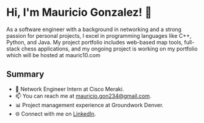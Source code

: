 # Hi, I'm Mauricio Gonzalez! 👋

As a software engineer with a background in networking and a strong passion for personal projects, I excel in programming languages like C++, Python, and Java. My project portfolio includes web-based map tools, full-stack chess applications, and my ongoing project is working on my portfolio which will be hosted at mauric10.com
## Summary

- 💼 Network Engineer Intern at Cisco Meraki.
- 📫 You can reach me at mauricio.gon234@gmail.com.
- 📊 Project management experience at Groundwork Denver.
- 🌐 Connect with me on [LinkedIn](https://www.linkedin.com/in/mauric10/).
